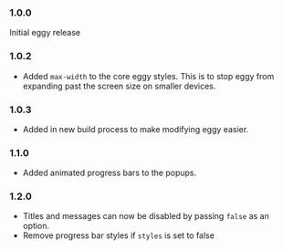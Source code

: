 ### 1.0.0
Initial eggy release
### 1.0.2
* Added `max-width` to the core eggy styles. This is to stop eggy from expanding past the screen size on smaller devices.
### 1.0.3
* Added in new build process to make modifying eggy easier.
### 1.1.0
* Added animated progress bars to the popups.
### 1.2.0
* Titles and messages can now be disabled by passing `false` as an option.
* Remove progress bar styles if `styles` is set to false